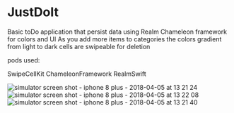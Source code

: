 # JustDoIt

Basic toDo application that persist data using Realm
Chameleon framework for colors and UI
As you add more items to categories the colors gradient from light to dark
cells are swipeable for deletion

pods used:

SwipeCellKit
ChameleonFramework
RealmSwift


![simulator screen shot - iphone 8 plus - 2018-04-05 at 13 21 24](https://user-images.githubusercontent.com/32461222/38445097-05775d88-39c0-11e8-9827-0f1f30e79be7.png)
![simulator screen shot - iphone 8 plus - 2018-04-05 at 13 22 08](https://user-images.githubusercontent.com/32461222/38445092-02a7be90-39c0-11e8-9a22-a5968e7e18ad.png)
![simulator screen shot - iphone 8 plus - 2018-04-05 at 13 21 40](https://user-images.githubusercontent.com/32461222/38445094-03efbe38-39c0-11e8-8152-e825a6c3e711.png)


